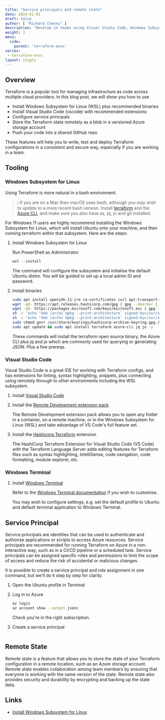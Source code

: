 ```yaml
---
title: "Service principals and remote state"
date: 2024-01-01
draft: false
author: [ "Richard Cheney" ]
description: "Develop in teams using Visual Studio Code, Windows Subsystem for Linux, service principals and remote state."
weight: 3
menu:
  side:
    parent: 'terraform-envs'
series:
 - terraform-envs
layout: single
---
```


## Overview

Terraform is a popular tool for managing infrastructure as code across multiple cloud providers. In this blog post, we will show you how to use

* Install Windows Subsystem for Linux (WSL) plus recommended binaries
* Install Visual Studio Code (vscode) with recommended extensions
* Configure service principals
* Store the Terraform state remotely as a blob in a versioned Azure storage account
* Push your code into a shared GitHub repo

These features will help you to write, test and deploy Terraform configurations in a consistent and secure way, especially if you are working in a team.

## Tooling

### Windows Subsystem for Linux

Using Terraform is more natural in a bash environment.

> ℹ️ If you are on a Mac then macOS uses bash, although you may wish to update to a more recent bash version. Install [terraform](https://developer.hashicorp.com/terraform/downloads?product_intent=terraform) and the [Azure CLI](https://learn.microsoft.com/cli/azure/install-azure-cli-macos), and make sure you also have az, jq, jo and git installed.

For Windows 11 users we highly recommend installing the Windows Subsystem for Linux, which will install Ubuntu onto your machine, and then running terraform within that subsystem. Here are the steps:

1. Install Windows Subsystem for Linux

    Run PowerShell as Administrator.

    ```powershell
    wsl --install
    ```

    The command will configure the subsystem and initialise the default Ubuntu distro. You will be guided to set up a local admin ID and password.

1. Install binaries

    ```bash
    sudo apt install openjdk-11-jre ca-certificates curl apt-transport-https lsb-release gnupg gpg wget -y
    wget -qO- https://apt.releases.hashicorp.com/gpg | gpg --dearmor | sudo tee /usr/share/keyrings/hashicorp-archive-keyring.gpg > /dev/null
    wget -qO- https://packages.microsoft.com/keys/microsoft.asc | gpg --dearmor | sudo tee /usr/share/keyrings/microsoft.gpg > /dev/null
    sh -c 'echo "deb [arch=`dpkg --print-architecture` signed-by=/usr/share/keyrings/hashicorp-archive-keyring.gpg] https://apt.releases.hashicorp.com `lsb_release -cs` main" | sudo tee /etc/apt/sources.list.d/hashicorp.list'
    sh -c 'echo "deb [arch=`dpkg --print-architecture` signed-by=/usr/share/keyrings/microsoft.gpg] https://packages.microsoft.com/repos/azure-cli/ `lsb_release -cs` main" | sudo tee /etc/apt/sources.list.d/azure-cli.list'
    sudo chmod go+r /usr/share/keyrings/hashicorp-archive-keyring.gpg /usr/share/keyrings/microsoft.gpg
    sudo apt update && sudo apt install terraform azure-cli jq jo -y
    ```

    These commands will install the terraform open source binary, the Azure CLI plus jq and jo which are commonly used for querying or generating JSON. Plus a few prereqs.

### Visual Studio Code

Visual Studio Code is a great IDE for working with Terraform configs, and has extensions for linting, syntax highlighting, snippets, plus connecting using remotely through to other environments including the WSL subsystem.

1. Install [Visual Studio Code](https://code.visualstudio.com/download)
1. Install the [Remote Development extension pack](https://marketplace.visualstudio.com/items?itemName=ms-vscode-remote.vscode-remote-extensionpack)

    The Remote Development extension pack allows you to open any folder in a container, on a remote machine, or in the Windows Subsystem for Linux (WSL) and take advantage of VS Code's full feature set.

1. Install the [Hashicorp Terraform](https://marketplace.visualstudio.com/items?itemName=HashiCorp.terraform) extension

    The HashiCorp Terraform Extension for Visual Studio Code (VS Code) with the Terraform Language Server adds editing features for Terraform files such as syntax highlighting, IntelliSense, code navigation, code formatting, module explorer, etc.

### Windows Terminal

1. Install [Windows Terminal](https://aka.ms/terminal)

    Refer to the [Windows Terminal documentation](https://aka/ms/terminaldocs) if you wish to customise.

    You may wish to configure settings, e.g. set the default profile to Ubuntu and default terminal application to Windows Terminal.

## Service Principal

Service principals are identities that can be used to authenticate and authorize applications or scripts to access Azure resources. Service principals are recommended for running Terraform on Azure in a non-interactive way, such as in a CI/CD pipeline or a scheduled task. Service principals can be assigned specific roles and permissions to limit the scope of access and reduce the risk of accidental or malicious changes.

It is possible to create a service principal and role assignment in one command, but we'll do it step by step for clarity.

1. Open the Ubuntu profile in Terminal
1. Log in to Azure

    ```bash
    az login
    az account show --output jsonc
    ```

    Check you're in the right subscription.

1. Create a service principal

    ```bash

    ```

## Remote State

Remote state is a feature that allows you to store the state of your Terraform configuration in a remote location, such as an Azure storage account. Remote state enables collaboration among team members by ensuring that everyone is working with the same version of the state. Remote state also provides security and durability by encrypting and backing up the state data.

## Links

* [Install Windows Subsystem for Linux](https://learn.microsoft.com/windows/wsl/install)
